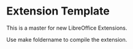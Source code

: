 # Extension Template

This is a master for new LibreOffice Extensions.

Use make foldername to compile the extension.
